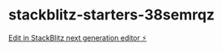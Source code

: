 # stackblitz-starters-38semrqz

[Edit in StackBlitz next generation editor ⚡️](https://stackblitz.com/~/github.com/kai13021978/stackblitz-starters-38semrqz)